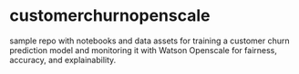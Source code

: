 # customerchurnopenscale
sample repo with notebooks and data assets for training a customer churn prediction model and monitoring it with Watson Openscale for fairness, accuracy, and explainability.
